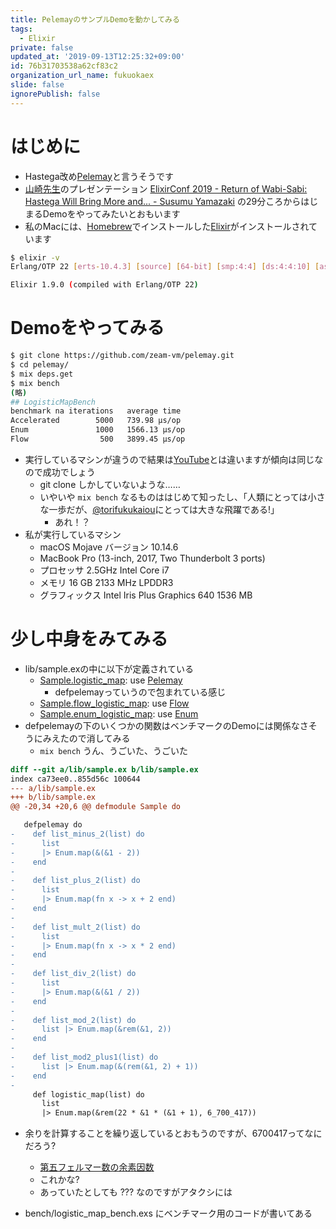 ```yaml
---
title: PelemayのサンプルDemoを動かしてみる
tags:
  - Elixir
private: false
updated_at: '2019-09-13T12:25:32+09:00'
id: 76b31703538a62cf83c2
organization_url_name: fukuokaex
slide: false
ignorePublish: false
---
```

# はじめに
- Hastega改め[Pelemay](https://github.com/zeam-vm/pelemay)と言うそうです
- [山崎先生](https://twitter.com/zacky1972)のプレゼンテーション [ElixirConf 2019 - Return of Wabi-Sabi: Hastega Will Bring More and... - Susumu Yamazaki](https://www.youtube.com/watch?v=uCkPyfFhPxI) の29分ころからはじまるDemoをやってみたいとおもいます
- 私のMacには、[Homebrew](https://brew.sh/index_ja)でインストールした[Elixir](https://elixir-lang.org/)がインストールされています

```bash
$ elixir -v
Erlang/OTP 22 [erts-10.4.3] [source] [64-bit] [smp:4:4] [ds:4:4:10] [async-threads:1] [hipe] [dtrace]

Elixir 1.9.0 (compiled with Erlang/OTP 22)
```

# Demoをやってみる

```bash
$ git clone https://github.com/zeam-vm/pelemay.git
$ cd pelemay/
$ mix deps.get
$ mix bench
(略)
## LogisticMapBench
benchmark na iterations   average time 
Accelerated        5000   739.98 µs/op
Enum               1000   1566.13 µs/op
Flow                500   3899.45 µs/op
```

- 実行しているマシンが違うので結果は[YouTube](https://www.youtube.com/watch?v=uCkPyfFhPxI)とは違いますが傾向は同じなので成功でしょう
    - git clone しかしていないような……
    - いやいや `mix bench` なるものははじめて知ったし、「人類にとっては小さな一歩だが、[@torifukukaiou](https://twitter.com/torifukukaiou)にとっては大きな飛躍である!」 
        - あれ！？
- 私が実行しているマシン
    - macOS Mojave バージョン 10.14.6
    - MacBook Pro (13-inch, 2017, Two Thunderbolt 3 ports)
    - プロセッサ 2.5GHz Intel Core i7
    - メモリ 16 GB 2133 MHz LPDDR3
    - グラフィックス Intel Iris Plus Graphics 640 1536 MB

# 少し中身をみてみる
- lib/sample.exの中に以下が定義されている
    - [Sample.logistic_map](https://github.com/zeam-vm/pelemay/blob/7efbe5a2757466a77a7b2450ec15737efa7b62f2/lib/sample.ex#L51): use [Pelemay](https://github.com/zeam-vm/pelemay)
        - defpelemayっていうので包まれている感じ
    - [Sample.flow_logistic_map](https://github.com/zeam-vm/pelemay/blob/7efbe5a2757466a77a7b2450ec15737efa7b62f2/lib/sample.ex#L80): use [Flow](https://github.com/plataformatec/flow)
    - [Sample.enum_logistic_map](https://github.com/zeam-vm/pelemay/blob/7efbe5a2757466a77a7b2450ec15737efa7b62f2/lib/sample.ex#L66): use [Enum](https://hexdocs.pm/elixir/Enum.html)
- defpelemayの下のいくつかの関数はベンチマークのDemoには関係なさそうにみえたので消してみる
    - `mix bench` うん、うごいた、うごいた

```diff
diff --git a/lib/sample.ex b/lib/sample.ex
index ca73ee0..855d56c 100644
--- a/lib/sample.ex
+++ b/lib/sample.ex
@@ -20,34 +20,6 @@ defmodule Sample do

   defpelemay do
-    def list_minus_2(list) do
-      list
-      |> Enum.map(&(&1 - 2))
-    end
-
-    def list_plus_2(list) do
-      list
-      |> Enum.map(fn x -> x + 2 end)
-    end
-
-    def list_mult_2(list) do
-      list
-      |> Enum.map(fn x -> x * 2 end)
-    end
-
-    def list_div_2(list) do
-      list
-      |> Enum.map(&(&1 / 2))
-    end
-
-    def list_mod_2(list) do
-      list |> Enum.map(&rem(&1, 2))
-    end
-
-    def list_mod2_plus1(list) do
-      list |> Enum.map(&(rem(&1, 2) + 1))
-    end
-
     def logistic_map(list) do
       list
       |> Enum.map(&rem(22 * &1 * (&1 + 1), 6_700_417))
```
- 余りを計算することを繰り返しているとおもうのですが、6700417ってなにだろう?
    - [第五フェルマー数の余素因数](http://integers.hatenablog.com/entry/2016/05/09/212026)
    - これかな?
    - あっていたとしても ??? なのですがアタクシには

- bench/logistic_map_bench.exs にベンチマーク用のコードが書いてある




